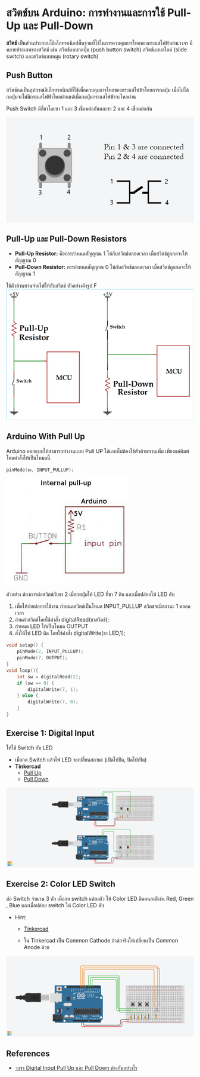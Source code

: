 # สวิตช์บน Arduino:  การทำงานและการใช้ Pull-Up และ Pull-Down

**สวิตช์** เป็นส่วนประกอบโอิเล็กทรอนิกส์พื้นฐานที่ใช้ในการควบคุมการไหลของกระแสไฟฟ้าผ่านวงจร มีหลายประเภทของสวิตช์ เช่น
สวิตช์แบบกดปุ่ม (push button switch) สวิตช์แบบสไลด์ (slide switch) และสวิตช์แบบหมุน (rotary switch)

## Push Button

สวิตช์กดเป็นอุปกรณ์อิเล็กทรอนิกส์ที่ใช้เพื่อควบคุมการไหลของกระแสไฟฟ้าโดยการกดปุ่ม
เมื่อไม่ได้กดปุ่มจะไม่มีกระแสไฟฟ้าไหลผ่านแต่เมื่อกดปุ่มกระแสไฟฟ้าจะไหลผ่าน

Push Switch มีสี่ขาโดยขา 1 และ 3 เชื่อมต่อกันและขา 2 และ 4 เชื่อมต่อกัน

![push-button.png](files%2Fimg%2Fpush-button.png)

## Pull-Up และ Pull-Down Resistors

* **Pull-Up Resistor:**  คือการกำหนดสัญญาณ 1 ให้กับสวิตช์ตลอดเวลา เมื่อสวิตช์ถูกกดจะให้สัญญาณ 0
* **Pull-Down Resistor:**  การกำหนดสัญญาณ 0 ให้กับสวิตช์ตลอดเวลา เมื่อสวิตช์ถูกกดจะให้สัญญาณ 1

ใช้ตัวต้านทานจ่ายไฟให้กับสวิตช์ ตัวอย่างดังรูป
F
![PullUpAndPullDown2.png](files%2Fimg%2FPullUpAndPullDown2.png)

## Arduino With Pull Up

Arduino ออกแบบให้สามารถทำงานแบบ Pull UP ได้แบบไม่ต้องใช้ตัวต้านทานเพิ่ม เพียงแค่พิมพ์โคดคำสั่งให้เป็นโหมดนี้

```cpp
pinMode(ขา, INPUT_PULLUP);
```

![Snap33.jpg](files%2Fimg%2FSnap33.jpg)

ตัวอย่าง ต้องการต่อสวิตช์กับขา 2 เมื่อกดปุ่มให้ LED ที่ขา 7 ติด และเมื่อปล่อยให้ LED ดับ

1. เพื่อให้ง่ายต่อการใช้งาน กำหนดสวิตช์เป็นโหมด INPUT_PULLUP สวิตชจะมีสถานะ 1 ตลอดเวลา
2. อ่านค่าสวิตช์โดยใช้คำสั่ง digitalRead(ขาสวิตช์);
3. กำหนด LED ให้เป็นโหมด OUTPUT
4. สั่งให้ไฟ LED ติด โดยใช้คำสั่ง digitalWrite(ขา LED,1);

```cpp
void setup() {
    pinMode(2, INPUT_PULLUP);
    pinMode(7, OUTPUT);
}
void loop(){
    int sw = digitalRead(2);
    if (sw == 0) {
        digitalWrite(7, 1);
    } else {
        digitalWrite(7, 0);
    }
}
```


## Exercise 1: Digital Input

ให้ใช้ Switch กับ LED

- เมื่อกด Switch แล้วไฟ LED จะเปลี่ยนสถานะ (เปิดไปปิด, ปิดไปเปิด)
- **Tinkercad**
    - [Pull Up](https://www.tinkercad.com/things/eIF9FVqnx7H-l21-led-and-switch-pull-up?sharecode=yhk6NOJbJE11-tuehxgdLl0NhvozczwZtV4gJVTSrAc) <br/>
    - [Pull Down](https://www.tinkercad.com/things/bk5DzidrknQ-l21-led-and-switch-pull-down?sharecode=ABUz4OiP6ag6g5-p-S4vjg-RUZhOdgmLqYdeUVlPG7A)

![L2.1.png](files%2Fimg%2FL2.1.png)

## Exercise 2: Color LED Switch

ต่อ Switch จำนวน 3 ตัว เมื่อกด switch แต่ละตัว ให้ Color LED ติดคนละสีเช่น Red, Green , Blue และเมื่อปล่อย switch ให้
Color LED ดับ

- Hint:
    - [Tinkercad](https://www.tinkercad.com/things/2XUCW6PST9y-l22-rgb-switch-pull-up?sharecode=MbJjTXbM3f66N94bDamYrwzpsqfuQTjNNado4DRArE0)

    - ใน Tinkercad เป็น Common Cathode ถ้าต่อจริงให้เปลี่ยนเป็น Common Anode ด้วย

![L2.2.png](files%2Fimg%2FL2.2.png)

## References

- [วงจร Digital Input Pull Up และ Pull Down ต่างกันอย่างไร](https://dkttc.ac.th/?p=627#:~:text=1.%20Pull%20UP%20%E0%B8%84%E0%B8%B7%E0%B8%AD%E0%B8%81%E0%B8%B2%E0%B8%A3,Pull%20UP%20%E0%B8%A1%E0%B8%B5%E0%B9%81%E0%B8%96%E0%B8%A1%E0%B8%9E%E0%B8%B4%E0%B9%80%E0%B8%A8%E0%B8%A9)
